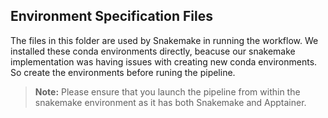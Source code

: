 ## Environment Specification Files

The files in this folder are used by Snakemake in running the workflow. We installed these conda environments directly, beacuse our snakemake implementation was having issues with creating new conda environments. So create the environments before runing the pipeline.

> **Note:**
> Please ensure that you launch the pipeline from within the snakemake environment as it has both Snakemake and Apptainer.